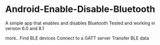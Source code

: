 # Android-Enable-Disable-Bluetooth
A simple app that enables and disables Bluetooth
Tested and working in version 6.0 and 8.1

more..
Find BLE devices
Connect to a GATT server
Transfer BLE data
